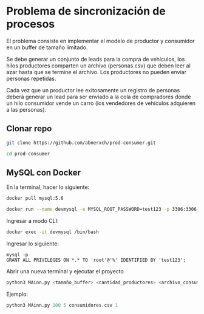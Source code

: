 # Problema de sincronización de procesos

El problema consiste en implementar el modelo de productor y consumidor en un buffer de
tamaño limitado.

Se debe generar un conjunto de leads para la compra de vehículos, los hilos productores
comparten un archivo (personas.csv) que deben leer al azar hasta que se termine el archivo. Los productores no pueden enviar personas repetidas.

Cada vez que un productor lee exitosamente un registro de personas deberá generar un lead
para ser enviado a la cola de compradores donde un hilo consumidor vende un carro (los
vendedores de vehículos adquieren a las personas).

## Clonar repo

```bash
git clone https://github.com/abnerxch/prod-consumer.git

cd prod-consumer
```

## MySQL con Docker

En la terminal, hacer lo siguiente:

```bash
docker pull mysql:5.6

docker run --name devmysql -e MYSQL_ROOT_PASSWORD=test123 -p 3306:3306 -d mysql:5.6
```

Ingresar a modo CLI:

```bash
docker exec -it devmysql /bin/bash
```
Ingresar lo siguiente:

```mysql
mysql -p
GRANT ALL PRIVILEGES ON *.* TO 'root'@'%' IDENTIFIED BY 'test123';
```

Abrir una nueva terminal y ejecutar el proyecto

```python
python3 MAinn.py <tamaño_buffer> <cantidad_productores> <archivo_consumidores> <con_sin_alternancia>
```

Ejemplo:

```python
python3 MAinn.py 100 5 consumidores.csv 1
```